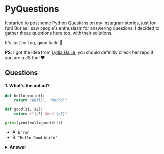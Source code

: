 # PyQuestions

It started to post some Python Questions on my [Instagram](https://www.instagram.com/hedeesaa) stories, just for fun! But as I saw people's enthusiasm for answering questions, I decided to gather these questions here too, with their solutions.

It's just for fun, good luck! 🍷

**PS**: I got the idea from [Lydia Hallie](https://github.com/lydiahallie/javascript-questions), you should definitly check her repo if you are a JS fan! ❤️

## Questions

#### 1. What's the output?

```python
def hello_world():
    return "Hello", "World!"

def good(s1, s2):
    return f"{s1} Good {s2}"

print(good(hello_world()))
```

- A: `Error`
- B: `"Hello Good World"`

<details><summary><b>Answer</b></summary>
<p>

#### Answer: A

Python returns objects in Tuple!  
So the output of the `hello_world()` is the Tuple of `("Hello","World")`.
When we use it as a input for `good()` function, it will act as the first argument of the function which means `s1`.

</p>
</details>
